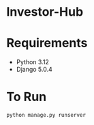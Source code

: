 # Investor-Hub

# Requirements
* Python 3.12
* Django 5.0.4

# To Run
`python manage.py runserver`

